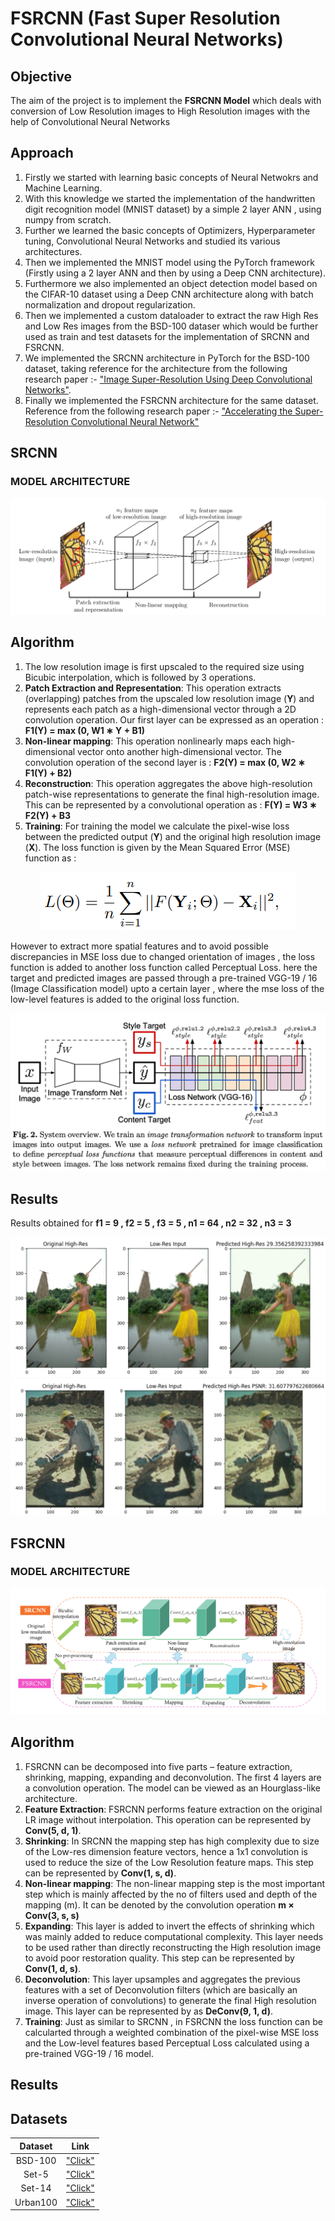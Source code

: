   # FSRCNN (Fast Super Resolution Convolutional Neural Networks)

## Objective
The aim of the project is to implement the **FSRCNN Model** which deals with conversion of Low Resolution images to High Resolution images with the help of Convolutional Neural Networks

## Approach
1. Firstly we started with learning basic concepts of Neural Netwokrs and Machine Learning.
2. With this knowledge we started the implementation of the handwritten digit recognition model (MNIST dataset) by a simple 2 layer ANN , using numpy from scratch.
3. Further we learned the basic concepts of Optimizers, Hyperparameter tuning, Convolutional Neural Networks and studied its various architectures.
4. Then we implemented the MNIST model using the PyTorch framework (Firstly using a 2 layer ANN and then by using a Deep CNN architecture).
5. Furthermore we also implemented an object detection model based on the CIFAR-10 dataset using a Deep CNN architecture along with batch normalization and dropout regularization.
6. Then we implemented a custom dataloader to extract the raw High Res and Low Res images from the BSD-100 dataser which would be further used as train and test datasets for the implementation of SRCNN and FSRCNN.
7. We implemented the SRCNN architecture in PyTorch for the BSD-100 dataset, taking reference for the architecture from the following research paper :-
["Image Super-Resolution Using Deep Convolutional Networks"](https://arxiv.org/abs/1501.00092).
8. Finally we implemented the FSRCNN architecture for the same dataset. Reference from the following research paper :- 
["Accelerating the Super-Resolution Convolutional Neural Network"](https://arxiv.org/pdf/1608.00367v1.pdf)

## SRCNN

### MODEL ARCHITECTURE
<center><img src="./thumbnails/srcnn.png"></center>

## Algorithm 
1. The low resolution image is first upscaled to the required size using Bicubic interpolation, which is followed by 3 operations.
2. **Patch Extraction and Representation**: This operation extracts (overlapping) patches from the upscaled low resolution image (**Y**) and represents each patch as a high-dimensional vector through a 2D convolution operation. Our first layer can be expressed as an operation : **F1(Y) = max (0, W1 ∗ Y + B1)**
3. **Non-linear mapping**: This operation nonlinearly maps each high-dimensional vector onto another high-dimensional vector. The convolution operation of the second layer is : **F2(Y) = max (0, W2 ∗ F1(Y) + B2)**
4. **Reconstruction**: This operation aggregates the above high-resolution patch-wise representations to generate the final high-resolution image. This can be represented by a convolutional operation as : **F(Y) = W3 ∗ F2(Y) + B3**
5. **Training**:  For training the model we calculate the pixel-wise loss between the predicted output (**Y**) and the original high resolution image (**X**). The loss function is given by the Mean Squared Error (MSE) function as :

<center> <img src="./thumbnails/mseloss.png"> </center>

However to extract more spatial features and to avoid possible discrepancies in MSE loss due to changed orientation of images , the loss function is added to another loss function called Perceptual Loss. here the target and predicted images are passed through a pre-trained VGG-19 / 16 (Image Classification model) upto a certain layer , where the mse loss of the low-level features is added to the original loss function. 
<center><img src="./thumbnails/perp_loss.png"></center>

## Results
Results obtained for **f1 = 9 , f2 = 5 , f3 = 5 , n1 = 64 , n2 = 32 , n3 = 3**
<center><img src="./thumbnails/srcnn_res1.png"></center>
<center><img src="./thumbnails/srcnn_res2.png"></center>

## FSRCNN

### MODEL ARCHITECTURE
<center><img src="./thumbnails/fsrcnn.png"></center>

## Algorithm
1. FSRCNN can be decomposed into five parts – feature extraction, shrinking, mapping, expanding and deconvolution. The first 4 layers are a convolution operation. The model can be viewed as an Hourglass-like architecture. 
2. **Feature Extraction**: FSRCNN performs feature extraction on the original LR image without interpolation. This operation can be represented by **Conv(5, d, 1)**.
3. **Shrinking**: In SRCNN the mapping step has high complexity due to size of the Low-res dimension feature vectors, hence a 1x1 convolution is used to reduce the size of the Low Resolution feature maps. This step can be represented by **Conv(1, s, d)**.
4. **Non-linear mapping**: The non-linear mapping step is the most important step which is mainly affected by the no of filters used and depth of the mapping (m). It can be denoted by the convolution operation **m × Conv(3, s, s)**
5. **Expanding**: This layer is added to invert the effects of shrinking which was mainly added to reduce computational complexity. This layer needs to be used rather than directly reconstructing the High resolution image to avoid poor restoration quality. This step can be represented by **Conv(1, d, s)**.
6. **Deconvolution**: This layer upsamples and aggregates the previous features with a set of Deconvolution filters (which are basically an inverse operation of convolutions) to generate the final High resolution image. This layer can be represented by as **DeConv(9, 1, d)**.
7. **Training**: Just as similar to SRCNN , in FSRCNN the loss function can be calcularted through a weighted combination of the pixel-wise MSE loss and the Low-level features based Perceptual Loss calculated using a pre-trained VGG-19 / 16 model.

## Results

## Datasets
| Dataset  |  Link  |
|:-------: | :-----:|
| BSD-100  | ["Click"](https://figshare.com/ndownloader/files/38256840) |
| Set-5    | ["Click"](https://figshare.com/ndownloader/files/38256852) |
| Set-14   | ["Click"](https://figshare.com/ndownloader/files/38256855) |
| Urban100 | ["Click"](https://figshare.com/ndownloader/files/38256858) |
